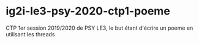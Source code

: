 # ig2i-le3-psy-2020-ctp1-poeme
CTP 1er session 2019/2020 de PSY LE3, le but étant d'écrire un poeme en utilisant les threads
